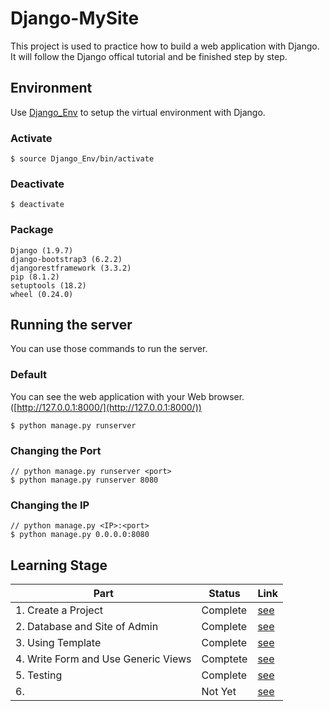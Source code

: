 # Django-MySite

This project is used to practice how to build a web application with Django. It will follow the Django offical tutorial and be finished step by step.

## Environment
Use [Django_Env](https://github.com/YanHaoChen/Django-MySite/tree/master/Django_env) to setup the virtual environment with Django.

### Activate
```shell
$ source Django_Env/bin/activate
```
### Deactivate
```shell
$ deactivate
```
### Package
```shell
Django (1.9.7)
django-bootstrap3 (6.2.2)
djangorestframework (3.3.2)
pip (8.1.2)
setuptools (18.2)
wheel (0.24.0)
```

## Running the server
You can use those commands to run the server.
### Default
You can see the web application with your Web browser.([http://127.0.0.1:8000/](http://127.0.0.1:8000/))

```shell
$ python manage.py runserver
```

### Changing the Port
```shell
// python manage.py runserver <port>
$ python manage.py runserver 8080
```
### Changing the IP
```shell
// python manage.py <IP>:<port>
$ python manage.py 0.0.0.0:8080
```

## Learning Stage

Part | Status | Link
--- | --- | ---
1. Create a Project | Complete | [see](https://docs.djangoproject.com/en/1.9/intro/tutorial01/)
2. Database and Site of Admin | Complete | [see](https://docs.djangoproject.com/en/1.9/intro/tutorial02/)
3. Using Template | Complete | [see](https://docs.djangoproject.com/en/1.9/intro/tutorial03/)
4. Write Form and Use Generic Views | Comptete | [see](https://docs.djangoproject.com/en/1.9/intro/tutorial04/)
5. Testing | Complete | [see](https://docs.djangoproject.com/en/1.9/intro/tutorial05/)
6.   | Not Yet | [see](https://docs.djangoproject.com/en/1.9/intro/tutorial06/)